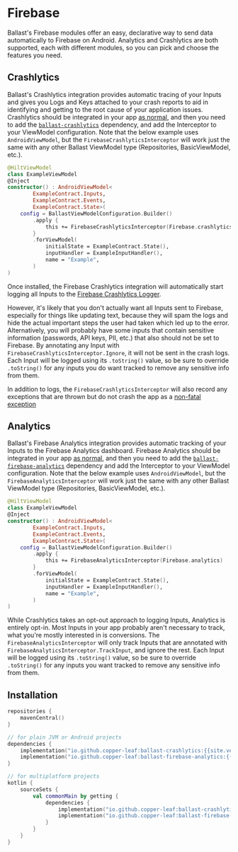 ---
---

# Firebase

Ballast's Firebase modules offer an easy, declarative way to send data automatically to Firebase on Android. Analytics 
and Crashlytics are both supported, each with different modules, so you can pick and choose the features you need.

## Crashlytics

Ballast's Crashlytics integration provides automatic tracing of your Inputs and gives you Logs and Keys attached to your
crash reports to aid in identifying and getting to the root cause of your application issues. Crashlytics should be 
integrated in your app [as normal][1], and then 
you need to add the [`ballast-crashlytics`](#Installation) dependency, and add the Interceptor to your ViewModel 
configuration. Note that the below example uses `AndroidViewModel`, but the `FirebaseCrashlyticsInterceptor` will work 
just the same with any other Ballast ViewModel type (Repositories, BasicViewModel, etc.).

```kotlin
@HiltViewModel
class ExampleViewModel
@Inject
constructor() : AndroidViewModel<
        ExampleContract.Inputs,
        ExampleContract.Events,
        ExampleContract.State>(
    config = BallastViewModelConfiguration.Builder()
        .apply {
            this += FirebaseCrashlyticsInterceptor(Firebase.crashlytics)
        }
        .forViewModel(
            initialState = ExampleContract.State(),
            inputHandler = ExampleInputHandler(),
            name = "Example",
        )
)
```

Once installed, the Firebase Crashlytics integration will automatically start logging all Inputs to the 
[Firebase Crashlytics Logger][2]. 

However, it's likely that you don't actually want all Inputs sent to Firebase, especially for things like updating text, 
because they will spam the logs and hide the actual important steps the user had taken which led up to the error. 
Alternatively, you will probably have some inputs that contain sensitive information (passwords, API keys, PII, etc.) 
that also should not be set to Firebase. By annotating any Input with `FirebaseCrashlyticsInterceptor.Ignore`, it will
not be sent in the crash logs. Each Input will be logged using its `.toString()` value, so be sure to override 
`.toString()` for any inputs you do want tracked to remove any sensitive info from them.

In addition to logs, the `FirebaseCrashlyticsInterceptor` will also record any exceptions that are thrown but do not 
crash the app as a [non-fatal exception][3]

## Analytics

Ballast's Firebase Analytics integration provides automatic tracking of your Inputs to the Firebase Analytics dashboard. 
Firebase Analytics should be integrated in your app [as normal][4], and then you need to add the 
[`ballast-firebase-analytics`](#Installation) dependency and add the Interceptor to your ViewModel configuration. Note 
that the below example uses `AndroidViewModel`, but the `FirebaseAnalyticsInterceptor` will work just the same with any 
other Ballast ViewModel type (Repositories, BasicViewModel, etc.).

```kotlin
@HiltViewModel
class ExampleViewModel
@Inject
constructor() : AndroidViewModel<
        ExampleContract.Inputs,
        ExampleContract.Events,
        ExampleContract.State>(
    config = BallastViewModelConfiguration.Builder()
        .apply {
            this += FirebaseAnalyticsInterceptor(Firebase.analytics)
        }
        .forViewModel(
            initialState = ExampleContract.State(),
            inputHandler = ExampleInputHandler(),
            name = "Example",
        )
)
```

While Crashlytics takes an opt-out approach to logging Inputs, Analytics is entirely opt-in. Most Inputs in your app 
probably aren't necessary to track, what you're mostly interested in is conversions. The `FirebaseAnalyticsInterceptor` 
will only track Inputs that are annotated with `FirebaseAnalyticsInterceptor.TrackInput`, and ignore the rest. Each 
Input will be logged using its `.toString()` value, so be sure to override `.toString()` for any inputs you want tracked
to remove any sensitive info from them.

## Installation

```kotlin
repositories {
    mavenCentral()
}

// for plain JVM or Android projects
dependencies {
    implementation("io.github.copper-leaf:ballast-crashlytics:{{site.version}}")
    implementation("io.github.copper-leaf:ballast-firebase-analytics:{{site.version}}")
}

// for multiplatform projects
kotlin {
    sourceSets {
        val commonMain by getting {
            dependencies {
                implementation("io.github.copper-leaf:ballast-crashlytics:{{site.version}}")
                implementation("io.github.copper-leaf:ballast-firebase-analytics:{{site.version}}")
            }
        }
    }
}
```

[1]: https://firebase.google.com/docs/crashlytics/get-started?platform=android
[2]: https://firebase.google.com/docs/crashlytics/customize-crash-reports?platform=android#add-logs
[3]: https://firebase.google.com/docs/crashlytics/customize-crash-reports?platform=android#log-excepts
[4]: https://firebase.google.com/docs/analytics/get-started?platform=android
